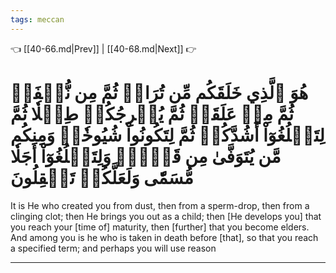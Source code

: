 ```yaml
---
tags: meccan
---
```


👈 [[40-66.md|Prev]] | [[40-68.md|Next]] 👉

# هُوَ ٱلَّذِي خَلَقَكُم مِّن تُرَابٖ ثُمَّ مِن نُّطۡفَةٖ ثُمَّ مِنۡ عَلَقَةٖ ثُمَّ يُخۡرِجُكُمۡ طِفۡلٗا ثُمَّ لِتَبۡلُغُوٓاْ أَشُدَّكُمۡ ثُمَّ لِتَكُونُواْ شُيُوخٗاۚ وَمِنكُم مَّن يُتَوَفَّىٰ مِن قَبۡلُۖ وَلِتَبۡلُغُوٓاْ أَجَلٗا مُّسَمّٗى وَلَعَلَّكُمۡ تَعۡقِلُونَ

It is He who created you from dust, then from a sperm-drop, then from a clinging clot; then He brings you out as a child; then [He develops you] that you reach your [time of] maturity, then [further] that you become elders. And among you is he who is taken in death before [that], so that you reach a specified term; and perhaps you will use reason

---

